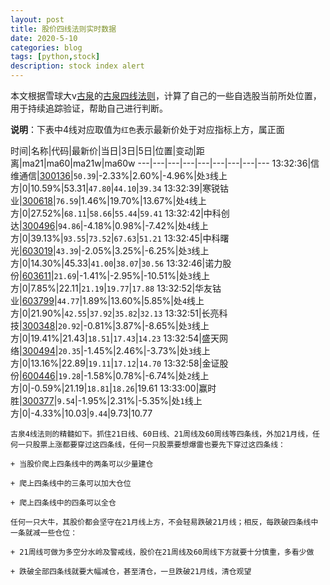 ```yaml
---
layout: post
title: 股价四线法则实时数据
date: 2020-5-10
categories: blog
tags: [python,stock]
description: stock index alert
---
```



本文根据雪球大v[古泉](https://xueqiu.com/u/7148646888)的[古泉四线法则](https://xueqiu.com/7148646888/130498192)，计算了自己的一些自选股当前所处位置，用于持续追踪验证，帮助自己进行判断。

**说明**：下表中4线对应取值为`红色`表示最新价处于对应指标上方，属正面

时间|名称|代码|最新价|当日|3日|5日|位置|变动|距离|ma21|ma60|ma21w|ma60w
---|---|---|---|---|---|---|---|---
13:32:36|信维通信|[300136](https://xueqiu.com/S/SZ300136)|`50.39`|-2.33%|2.60%|-4.96%|处`3`线上方|0|10.59%|53.31|`47.80`|`44.10`|`39.34`
13:32:39|寒锐钴业|[300618](https://xueqiu.com/S/SZ300618)|`76.59`|1.46%|19.70%|13.67%|处`4`线上方|0|27.52%|`68.11`|`58.66`|`55.44`|`59.41`
13:32:42|中科创达|[300496](https://xueqiu.com/S/SZ300496)|`94.86`|-4.18%|0.98%|-7.42%|处`4`线上方|0|39.13%|`93.55`|`73.52`|`67.63`|`51.21`
13:32:45|中科曙光|[603019](https://xueqiu.com/S/SH603019)|`43.39`|-2.05%|3.25%|-6.25%|处`3`线上方|0|14.30%|45.33|`41.00`|`38.07`|`30.56`
13:32:46|诺力股份|[603611](https://xueqiu.com/S/SH603611)|`21.69`|-1.41%|-2.95%|-10.51%|处`3`线上方|0|7.85%|22.11|`21.19`|`19.77`|`17.88`
13:32:52|华友钴业|[603799](https://xueqiu.com/S/SH603799)|`44.77`|1.89%|13.60%|5.85%|处`4`线上方|0|21.90%|`42.55`|`37.92`|`35.82`|`32.13`
13:32:51|长亮科技|[300348](https://xueqiu.com/S/SZ300348)|`20.92`|-0.81%|3.87%|-8.65%|处`3`线上方|0|19.41%|21.43|`18.51`|`17.43`|`14.23`
13:32:54|盛天网络|[300494](https://xueqiu.com/S/SZ300494)|`20.35`|-1.45%|2.46%|-3.73%|处`3`线上方|0|13.16%|22.89|`19.11`|`17.12`|`14.70`
13:32:58|金证股份|[600446](https://xueqiu.com/S/SH600446)|`19.28`|-1.58%|0.78%|-6.74%|处`2`线上方|0|-0.59%|21.19|`18.81`|`18.26`|19.61
13:33:00|赢时胜|[300377](https://xueqiu.com/S/SZ300377)|`9.54`|-1.95%|2.31%|-5.35%|处`1`线上方|0|-4.33%|10.03|`9.44`|9.73|10.77

```
古泉4线法则的精髓如下。抓住21日线、60日线、21周线及60周线等四条线，外加21月线，任何一只股票上涨都要穿过这四条线，任何一只股票要想爆雷也要先下穿过这四条线：

+ 当股价爬上四条线中的两条可以少量建仓

+ 爬上四条线中的三条可以加大仓位

+ 爬上四条线中的四条可以全仓

任何一只大牛，其股价都会坚守在21月线上方，不会轻易跌破21月线；相反，每跌破四条线中一条就减一些仓位：

+ 21周线可做为多空分水岭及警戒线，股价在21周线及60周线下方就要十分慎重，多看少做

+ 跌破全部四条线就要大幅减仓，甚至清仓，一旦跌破21月线，清仓观望
```